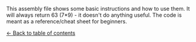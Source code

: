 This assembly file shows some basic instructions and how to use them. It will always
return 63 (7*9) - it doesn't do anything useful. The code is meant as a reference/cheat 
sheet for beginners.<br>

[<- Back to table of contents](./../../../)<br>
